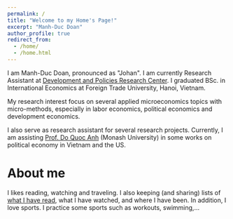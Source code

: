 ```yaml
---
permalink: /
title: "Welcome to my Home's Page!"
excerpt: "Manh-Duc Doan"
author_profile: true
redirect_from: 
  - /home/
  - /home.html
---
```


I am Manh-Duc Doan, pronounced as "Johan". I am currently Research Assistant at [Development and Policies Research Center](https://depocen.org/en/). I graduated BSc. in International Economics at Foreign Trade University, Hanoi, Vietnam.

My research interest focus on several applied microeconomics topics with micro-methods, especially in labor economics, political economics and development economics.

I also serve as research assistant for several research projects. Currently, I am assisting [Prof. Do Quoc Anh](https://sites.google.com/site/qaquocanhdo/) (Monash University) in some works on political economy in Vietnam and the US.

About me
========
I likes reading, watching and traveling. I also keeping (and sharing) lists of [what I have read](https://docs.google.com/spreadsheets/d/1q8joCoLrbrx7aTreYLG0oRUFF_bp5p53H3fLeW9KnqI/edit?usp=sharing), what I have watched, and where I have been.
In addition, I love sports. I practice some sports such as workouts, swimming,...
